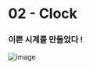 <h1>02 - Clock</h1>

<h3>이쁜 시계를 만들었다 !</h3>

![image](https://github.com/Yuika12321/2024_get_a_job/assets/131143940/d4264607-f018-48e1-ab37-090935436fe5)
